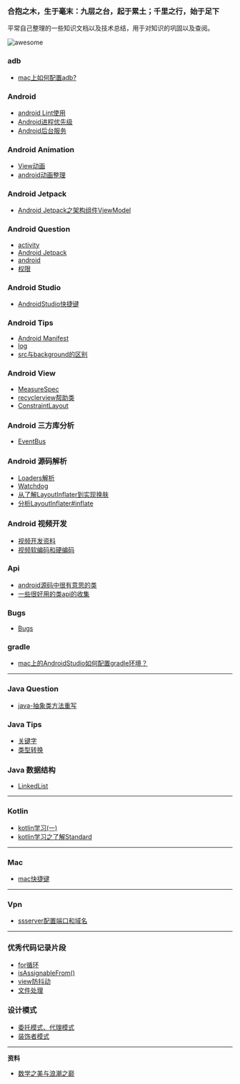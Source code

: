 ### 合抱之木，生于毫末：九层之台，起于累土；千里之行，始于足下

平常自己整理的一些知识文档以及技术总结，用于对知识的巩固以及查阅。

![awesome](https://github.com/Longalei/Document/blob/master/art/awesome.png)


### adb

- [mac上如何配置adb?](https://github.com/Longalei/Document/blob/master/adb/mac%E4%B8%8A%E5%A6%82%E4%BD%95%E9%85%8D%E7%BD%AEadb.md)

### Android

- [android Lint使用](https://github.com/Longalei/Document/blob/master/android/Lint使用.md)
- [Android进程优先级](https://github.com/Longalei/Document/blob/master/android/Android进程优先级.md)
- [Android后台服务](https://github.com/Longalei/Document/blob/master/android/Android进程后台服务.md)

### Android Animation

- [View动画](https://github.com/Longalei/Document/blob/master/android_animation/View动画.md)
- [android动画整理](https://github.com/Longalei/Document/blob/master/android_animation/android动画整理.md)

### Android Jetpack

- [Android Jetpack之架构组件ViewModel](https://github.com/Longalei/Document/blob/master/android_jetpack/ViewModel.md)

### Android Question

- [activity](https://github.com/Longalei/Document/blob/master/android_question/activity.md)
- [Android Jetpack](https://github.com/Longalei/Document/blob/master/android_question/android_jetpack.md)
- [android](https://github.com/Longalei/Document/blob/master/android_question/android.md)
- [权限](https://github.com/Longalei/Document/blob/master/android_question/权限.md)

### Android Studio

- [AndroidStudio快捷键](https://github.com/Longalei/Document/blob/master/android_studio/AndroidStudio快捷键.md)

### Android Tips

 - [Android Manifest](https://github.com/Longalei/Document/blob/master/android_tips/%E5%85%B3%E4%BA%8EAndroid%E7%9A%84%E5%87%A0%E4%B8%AA%E9%97%AE%E9%A2%98)
 - [log](https://github.com/Longalei/Document/blob/master/android_tips/log.md)
 - [src与background的区别](https://github.com/Longalei/Document/blob/master/android_tips/src与background的区别.md)

### Android View

- [MeasureSpec](https://github.com/Longalei/Document/blob/master/android_view/MeasureSpec.md)
- [recyclerview帮助类](https://github.com/Longalei/Document/blob/master/view/recyclerview.md)
- [ConstraintLayout](https://github.com/Longalei/Document/blob/master/view/AndroidX_ConstraintLayout.md)

### Android 三方库分析

- [EventBus](https://github.com/Longalei/Document/blob/master/android三方库分析/EventBus.md)

### Android 源码解析

- [Loaders解析](https://github.com/Longalei/Document/blob/master/android源码解析/Loaders解析.md)
- [Watchdog](https://github.com/Longalei/Document/blob/master/android源码解析/Watchdog.md)
- [从了解LayoutInflater到实现换肤](https://github.com/Longalei/Document/blob/master/android源码解析/从了解LayoutInflater到实现换肤.md)
- [分析LayoutInflater#inflate](https://github.com/Longalei/Document/blob/master/android源码解析/分析LayoutInflater%23inflate().md)

### Android 视频开发

- [视频开发资料](https://github.com/Longalei/Document/blob/master/android视频开发/视频开发资料.md)
- [视频软编码和硬编码](https://github.com/Longalei/Document/blob/master/android视频开发/视频软编码和硬编码.md)

### Api

- [android源码中很有意思的类](https://github.com/Longalei/Document/blob/master/api/android源码中很有意思的类.md)
- [一些很好用的类api的收集](https://github.com/Longalei/Document/blob/master/api/一些很好用的类api的收集.md)

### Bugs

- [Bugs](https://github.com/Longalei/Document/blob/master/bugs/Bugs.md)

### gradle

  - [mac上的AndroidStudio如何配置gradle环境？](https://github.com/Longalei/Document/blob/master/gradle/mac%E4%B8%8A%E7%9A%84AndroidStudio%E5%A6%82%E4%BD%95%E9%85%8D%E7%BD%AEgradle%E7%8E%AF%E5%A2%83%EF%BC%9F.md)



---

### Java Question

- [java-抽象类方法重写](https://github.com/Longalei/Document/blob/master/java_question/java-抽象类方法重写.md)

### Java Tips

- [关键字](https://github.com/Longalei/Document/blob/master/java_tips/关键字.md)
- [类型转换](https://github.com/Longalei/Document/blob/master/java_tips/类型转换.md)

### Java 数据结构

- [LinkedList](https://github.com/Longalei/Document/blob/master/java数据结构/LinkedList.md)



---

### Kotlin

- [kotlin学习(一)](https://github.com/Longalei/Document/blob/master/kotlin/kotlin学习(一).md)
- [kotlin学习之了解Standard](https://github.com/Longalei/Document/blob/master/kotlin/kotlin学习之了解Standard.md)



---

### Mac

- [mac快捷键](https://github.com/Longalei/Document/blob/master/mac/mac快捷键.md)



---

### Vpn

- [ssserver配置端口和域名](https://github.com/Longalei/Document/blob/master/vpn/ssserver配置端口和域名.md)



---

### 优秀代码记录片段

- [for循环](https://github.com/Longalei/Document/blob/master/优秀代码记录片段/for循环.md)
- [isAssignableFrom()](https://github.com/Longalei/Document/blob/master/优秀代码记录片段/isAssignableFrom().md)
- [view防抖动](https://github.com/Longalei/Document/blob/master/优秀代码记录片段/view.md)
- [文件处理](https://github.com/Longalei/Document/blob/master/优秀代码记录片段/文件处理.md)

### 设计模式

- [委托模式、代理模式](https://github.com/Longalei/Document/blob/master/设计模式/委托模式、代理模式.md)
- [装饰者模式](https://github.com/Longalei/Document/blob/master/设计模式/装饰者模式.md)



---

**资料**

- [数学之美与浪潮之巅](https://github.com/Longalei/Document/blob/master/资料/数学之美与浪潮之巅.pdf)



